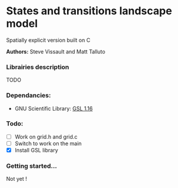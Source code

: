 States and transitions landscape model 
========

Spatially explicit version built on C

**Authors:** Steve Vissault and Matt Talluto

### Librairies description

TODO


### Dependancies:
    
- GNU Scientific Library: [GSL 1.16](http://www.linuxfromscratch.org/blfs/view/svn/general/gsl.html)

### Todo:

- [ ] Work on grid.h and grid.c
- [ ] Switch to work on the main 
- [x] Install GSL library

### Getting started...

Not yet !
